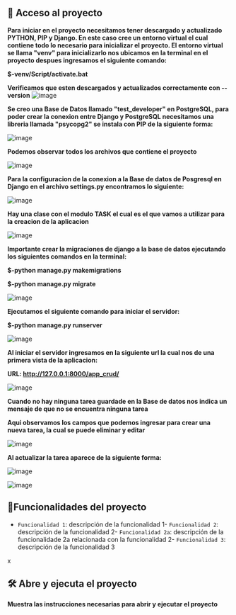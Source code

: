 ## 📁 Acceso al proyecto

**Para iniciar en el proyecto necesitamos tener descargado y actualizado PYTHON, PIP y Django. En este caso cree un entorno virtual el cual contiene todo lo necesario para inicializar el proyecto. El entorno virtual se llama "venv" para inicializarlo nos ubicamos en la terminal en el proyecto despues ingresamos el siguiente comando:**

**$-venv/Script/activate.bat**

**Verificamos que esten descargados y actualizados correctamente con --version**
![image](https://user-images.githubusercontent.com/64494150/219547262-b1b8508b-4361-4a12-8a0f-09769824562b.png)

**Se creo una Base de Datos llamado "test_developer" en PostgreSQL, para poder crear la conexion entre Django y PostgreSQL necesitamos una libreria llamada "psycopg2" se instala con PIP de la siguiente forma:**

![image](https://user-images.githubusercontent.com/64494150/219547996-19051095-f2d3-494d-a9d0-d9664d929bea.png)

**Podemos observar todos los archivos que contiene el proyecto**


![image](https://user-images.githubusercontent.com/64494150/219548540-28457e27-f5dc-450b-9bf8-d09d6e26fc5c.png)

**Para la configuracion de la conexion a la Base de datos de Posgresql en Django en el archivo settings.py encontramos lo siguiente:**

![image](https://user-images.githubusercontent.com/64494150/219549804-77cac557-0a39-4d4d-8e0a-a0fdc3efc71d.png)

**Hay una clase con el modulo TASK el cual es el que vamos a utilizar para la creacion de la aplicacion**

![image](https://user-images.githubusercontent.com/64494150/219550059-ece8d087-b842-473b-a8e0-20b3d14dcb63.png)

**Importante crear la migraciones de django a la base de datos ejecutando los siguientes comandos en la terminal:**

**$-python manage.py makemigrations**

**$-python manage.py migrate**

![image](https://user-images.githubusercontent.com/64494150/219550349-e5ee8438-2ba3-46da-83fe-90e3492fb85b.png)

**Ejecutamos el siguiente comando para iniciar el servidor:**

**$-python manage.py runserver**

![image](https://user-images.githubusercontent.com/64494150/219550618-4ebe4493-ba99-4457-b630-2a29a179b33e.png)

**Al iniciar el servidor ingresamos en la siguiente url la cual nos de una primera vista de la aplicacion:**

**URL: http://127.0.0.1:8000/app_crud/**

![image](https://user-images.githubusercontent.com/64494150/219551034-e2abbf00-e735-4b9c-b48a-f4c7f17f0675.png)

**Cuando no hay ninguna tarea guardade en la Base de datos nos indica un mensaje de que no se encuentra ninguna tarea**

**Aqui observamos los campos que podemos ingresar para crear una nueva tarea, la cual se puede eliminar y editar**

![image](https://user-images.githubusercontent.com/64494150/219551273-c968d727-222a-44d6-b65f-cb9db991a93d.png)

**Al actualizar la tarea aparece de la siguiente forma:**

![image](https://user-images.githubusercontent.com/64494150/219551661-ab90461b-2381-457d-9e6f-f0ec943e3a74.png)

![image](https://user-images.githubusercontent.com/64494150/219551719-a95b4a85-fdc9-4cd5-bd8e-4dc4f6b2a046.png)





## :hammer:Funcionalidades del proyecto

- `Funcionalidad 1`: descripción de la funcionalidad 1- `Funcionalidad 2`: descripción de la funcionalidad 2- `Funcionalidad 2a`: descripción de la funcionalidade 2a relacionada con la funcionalidad 2- `Funcionalidad 3`: descripción de la funcionalidad 3


x

## 🛠️ Abre y ejecuta el proyecto

**Muestra las instrucciones necesarias para abrir y ejecutar el proyecto**
